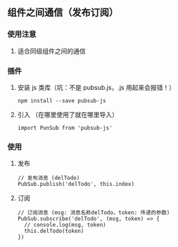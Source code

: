 ## 组件之间通信（发布订阅）

### 使用注意

1. 适合同级组件之间的通信



### 插件

1. 安装 js 类库（坑：不是 pubsub.js，.js 用起来会报错！）

   ```vue
   npm install --save pubsub-js
   ```

2. 引入 （在哪里使用了就在哪里导入）

   ```vue
   import PunSub from 'pubsub-js'
   ```

   

### 使用

1. 发布

   ```vue
   // 发布消息 (delTodo)
   PubSub.publish('delTodo', this.index)
   ```

2. 订阅

   ```vue
   // 订阅消息 (msg: 消息名称delTodo，token: 传递的参数)
   PubSub.subscribe('delTodo', (msg, token) => {
     // console.log(msg, token)
     this.delTodo(token)
   })
   ```

   



